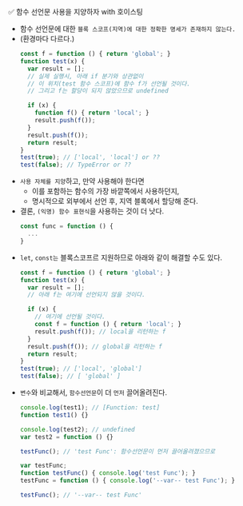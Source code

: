 ✅ 함수 선언문 사용을 지양하자 with 호이스팅

* 함수 선언문에 대한 `블록 스코프(지역)에 대한 정확한 명세가 존재하지 않는다.`
* (환경마다 다르다.)
  ```javascript
  const f = function () { return 'global'; }
  function test(x) {
    var result = [];
    // 실제 실행시, 아래 if 분기와 상관없이
    // 이 위치(test 함수 스코프)에 함수 f가 선언될 것이다.
    // 그리고 f는 할당이 되지 않았으므로 undefined

    if (x) {
      function f() { return 'local'; }
      result.push(f());
    }
    result.push(f());
    return result;
  }
  test(true); // ['local', 'local'] or ??
  test(false); // TypeError or ??
  ```
* `사용 자체를 지양`하고, 만약 사용해야 한다면
  * 이를 포함하는 함수의 가장 바깥쪽에서 사용하던지,
  * 명시적으로 외부에서 선언 후, 지역 블록에서 할당해 준다.
* 결론, `(익명) 함수 표현식`을 사용하는 것이 더 낫다.
  ```js
  const func = function () {
    ...
  }
  ```
* `let`, `const는` 블록스코프르 지원하므로 아래와 같이 해결할 수도 있다.
  ```javascript
  const f = function () { return 'global'; }
  function test(x) {
    var result = [];
    // 아래 f는 여기에 선언되지 않을 것이다.

    if (x) {
      // 여기에 선언될 것이다.
      const f = function () { return 'local'; }
      result.push(f()); // local을 리턴하는 f
    }
    result.push(f()); // global을 리턴하는 f
    return result;
  }
  test(true); // ['local', 'global']
  test(false); // [ 'global' ]
  ```
* `변수`와 비교해서, `함수선언문`이 더 `먼저` 끌어올려진다.
  ```javascript
  console.log(test1); // [Function: test]
  function test1() {}

  console.log(test2); // undefined
  var test2 = function () {}

  testFunc(); // 'test Func': 함수선언문이 먼저 끌어올려졌으므로

  var testFunc;
  function testFunc() { console.log('test Func'); }
  testFunc = function () { console.log('--var-- test Func'); }

  testFunc(); // '--var-- test Func'
  ```